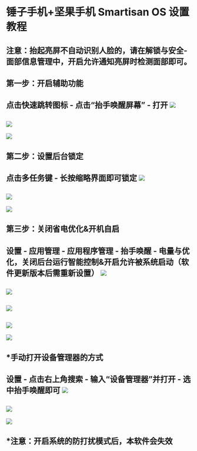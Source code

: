 # 锤子手机+坚果手机 Smartisan OS 设置教程

## 注意：抬起亮屏不自动识别人脸的，请在解锁与安全-面部信息管理中，开启允许通知亮屏时检测面部即可。

## 第一步：开启辅助功能

点击快速跳转图标 - 点击“抬手唤醒屏幕” - 打开
![](https://github.com/kongzue/Res/raw/master/app/src/main/res/mipmap-xxxhdpi/s1.png)
---
![](https://github.com/kongzue/Res/raw/master/app/src/main/res/mipmap-xxxhdpi/s2.png)
---
![](https://github.com/kongzue/Res/raw/master/app/src/main/res/mipmap-xxxhdpi/s3.png)

## 第二步：设置后台锁定

点击多任务键 - 长按缩略界面即可锁定
![](https://github.com/kongzue/Res/raw/master/app/src/main/res/mipmap-xxxhdpi/s4.png)
---
![](https://github.com/kongzue/Res/raw/master/app/src/main/res/mipmap-xxxhdpi/s5.png)
---
![](https://github.com/kongzue/Res/raw/master/app/src/main/res/mipmap-xxxhdpi/s6.png)

## 第三步：关闭省电优化&开机自启

设置 - 应用管理 - 应用程序管理 - 抬手唤醒 - 电量与优化，关闭后台运行智能控制&开启允许被系统启动（软件更新版本后需重新设置）
![](https://github.com/kongzue/Res/raw/master/app/src/main/res/mipmap-xxxhdpi/s7.png)
---
![](https://github.com/kongzue/Res/raw/master/app/src/main/res/mipmap-xxxhdpi/s8.png)
---
![](https://github.com/kongzue/Res/raw/master/app/src/main/res/mipmap-xxxhdpi/s9.png)
---
![](https://github.com/kongzue/Res/raw/master/app/src/main/res/mipmap-xxxhdpi/s10.png)
---
![](https://github.com/kongzue/Res/raw/master/app/src/main/res/mipmap-xxxhdpi/s11.png)

## *手动打开设备管理器的方式

设置 - 点击右上角搜索 - 输入“设备管理器”并打开 - 选中抬手唤醒即可
![](https://github.com/kongzue/Res/raw/master/app/src/main/res/mipmap-xxxhdpi/s12.png)
---
![](https://github.com/kongzue/Res/raw/master/app/src/main/res/mipmap-xxxhdpi/s13.png)
---
![](https://github.com/kongzue/Res/raw/master/app/src/main/res/mipmap-xxxhdpi/s14.png)

## *注意：开启系统的防打扰模式后，本软件会失效
